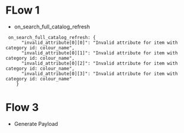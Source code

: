 # FLow 1

- on_search_full_catalog_refresh

```
 on_search_full_catalog_refresh: {
      "invalid_attribute[0][0]": "Invalid attribute for item with category id: colour_name",
      "invalid_attribute[0][1]": "Invalid attribute for item with category id: colour_name",
      "invalid_attribute[0][2]": "Invalid attribute for item with category id: colour_name",
      "invalid_attribute[0][3]": "Invalid attribute for item with category id: colour_name"
    }
```

# Flow 3

- Generate Payload
